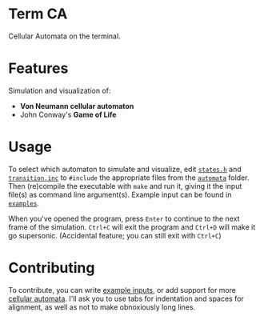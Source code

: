 # Term CA
Cellular Automata on the terminal.

# Features
Simulation and visualization of:
* **Von Neumann cellular automaton**
* John Conway's **Game of Life**

# Usage
To select which automaton to simulate and visualize, edit [`states.h`](states.h) and [`transition.inc`](transition.inc) to `#include` the appropriate files from the [`automata`](autmata/) folder.
Then (re)compile the executable with `make` and run it, giving it the input file(s) as command line argument(s). Example input can be found in [`examples`](examples/).

When you've opened the program, press `Enter` to continue to the next frame of the simulation. `Ctrl+C` will exit the program and `Ctrl+D` will make it go supersonic. (Accidental feature; you can still exit with `Ctrl+C`)

# Contributing
To contribute, you can write [example inputs](examples/), or add support for more [cellular automata](automata/). I'll ask you to use tabs for indentation and spaces for alignment, as well as not to make obnoxiously long lines.
